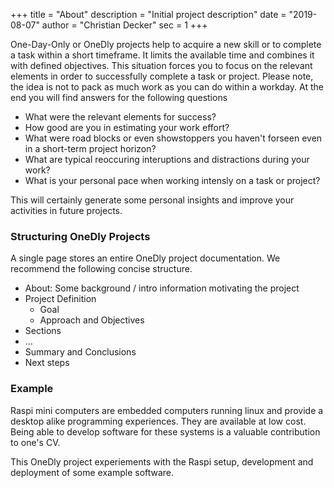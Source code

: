 +++
title = "About"
description = "Initial project description"
date = "2019-08-07"
author = "Christian Decker"
sec = 1
+++

One-Day-Only or OneDly projects help to acquire a new skill or to complete a task within a short timeframe. It limits the available time and combines it with defined objectives. This situation forces you to focus on the relevant elements in order to successfully complete a task or project. Please note, the idea is not to pack as much work as you can do within a workday. At the end you will find answers for the following questions 

* What were the relevant elements for success?
* How good are you in estimating your work effort?
* What were road blocks or even showstoppers you haven't forseen even in a short-term project horizon?
* What are typical reoccuring interuptions and distractions during your work?
* What is your personal pace when working intensly on a task or project?


This will certainly generate some personal insights and improve your activities in future projects. 

### Structuring OneDly Projects

A single page stores an entire OneDly project documentation. We recommend the following  concise structure.

* About: Some background / intro information motivating the project
* Project Definition
    * Goal
    * Approach and Objectives
* Sections
* ...
* Summary and Conclusions
* Next steps

### Example

Raspi mini computers are embedded computers running linux and provide a desktop alike programming experiences. They are available at low cost. Being able to develop software for these systems is a valuable contribution to one's CV.

This OneDly project experiements with the Raspi setup, development and deployment of some example software.




